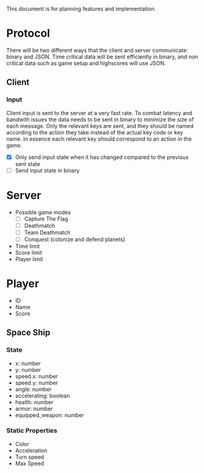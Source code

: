 
This document is for planning features and implementation.

# Protocol
There will be two different ways that the client and server communicate: binary and JSON. Time critical data will be
sent efficiently in binary, and non critical data such as game setup and highscores will use JSON.

## Client

### Input
Client input is sent to the server at a very fast rate. To combat latency and bandwith issues the data needs to be
sent in binary to minimize the size of each message. Only the relevant keys are sent, and they should be named
according to the action they take instead of the actual key code or key name. In essence each relevant key should
correspond to an action in the game.

- [X] Only send input state when it has changed compared to the previous sent state
- [ ] Send input state in binary

# Server
- Possible game modes
	- [ ] Capture The Flag
	- [ ] Deathmatch
	- [ ] Team Deathmatch
	- [ ] Conquest (colonize and defend planets)
- Time limit
- Score limit
- Player limit



# Player
- ID
- Name
- Score

## Space Ship

### State
- x: number
- y: number
- speed.x: number
- speed.y: number
- angle: number
- accelerating: boolean
- health: number
- armor: number
- equipped_weapon: number

### Static Properties
- Color
- Acceleration
- Turn speed
- Max Speed